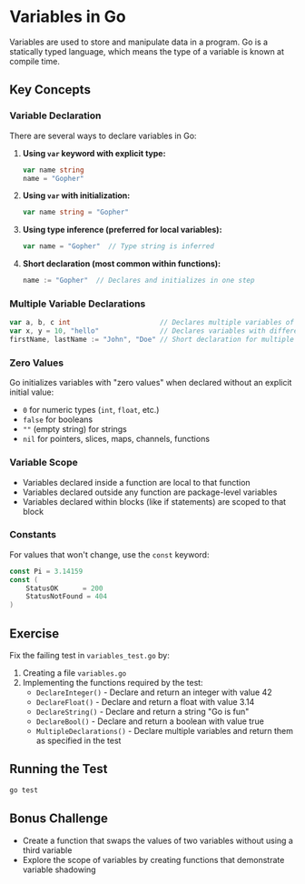 # Variables in Go

Variables are used to store and manipulate data in a program. Go is a statically typed language, which means the type of a variable is known at compile time.

## Key Concepts

### Variable Declaration

There are several ways to declare variables in Go:

1. **Using `var` keyword with explicit type:**
   ```go
   var name string
   name = "Gopher"
   ```

2. **Using `var` with initialization:**
   ```go
   var name string = "Gopher"
   ```

3. **Using type inference (preferred for local variables):**
   ```go
   var name = "Gopher"  // Type string is inferred
   ```

4. **Short declaration (most common within functions):**
   ```go
   name := "Gopher"  // Declares and initializes in one step
   ```

### Multiple Variable Declarations

```go
var a, b, c int                      // Declares multiple variables of the same type
var x, y = 10, "hello"               // Declares variables with different types
firstName, lastName := "John", "Doe" // Short declaration for multiple variables
```

### Zero Values

Go initializes variables with "zero values" when declared without an explicit initial value:

- `0` for numeric types (`int`, `float`, etc.)
- `false` for booleans
- `""` (empty string) for strings
- `nil` for pointers, slices, maps, channels, functions

### Variable Scope

- Variables declared inside a function are local to that function
- Variables declared outside any function are package-level variables
- Variables declared within blocks (like if statements) are scoped to that block

### Constants

For values that won't change, use the `const` keyword:

```go
const Pi = 3.14159
const (
    StatusOK      = 200
    StatusNotFound = 404
)
```

## Exercise

Fix the failing test in `variables_test.go` by:

1. Creating a file `variables.go`
2. Implementing the functions required by the test:
   - `DeclareInteger()` - Declare and return an integer with value 42
   - `DeclareFloat()` - Declare and return a float with value 3.14
   - `DeclareString()` - Declare and return a string "Go is fun"
   - `DeclareBool()` - Declare and return a boolean with value true
   - `MultipleDeclarations()` - Declare multiple variables and return them as specified in the test

## Running the Test

```bash
go test
```

## Bonus Challenge

- Create a function that swaps the values of two variables without using a third variable
- Explore the scope of variables by creating functions that demonstrate variable shadowing 